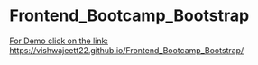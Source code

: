 # Frontend_Bootcamp_Bootstrap
<a href="https://vishwajeett22.github.io/Frontend_Bootcamp_Bootstrap/" target="">
For Demo click on the link: https://vishwajeett22.github.io/Frontend_Bootcamp_Bootstrap/
</a>
